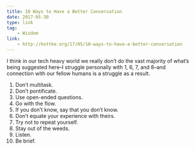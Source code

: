 ```yaml
---
title: 10 Ways to Have a Better Conversation
date: 2017-05-30
type: link
tag:
    - Wisdom
link:
    - http://kottke.org/17/05/10-ways-to-have-a-better-conversation
---
```


I think in our tech heavy world we really don’t do the vast majority of what’s being suggested here–I struggle personally with 1, 6, 7, and 8–and connection with our fellow humans is a struggle as a result.

1. Don’t multitask.
2. Don’t pontificate.
3. Use open-ended questions.
4. Go with the flow.
5. If you don’t know, say that you don’t know.
6. Don’t equate your experience with theirs.
7. Try not to repeat yourself.
8. Stay out of the weeds.
9. Listen.
10. Be brief.